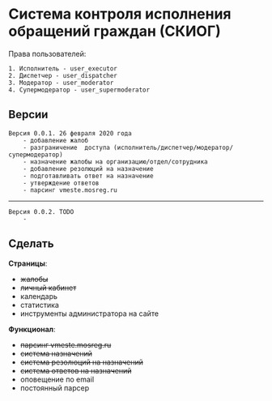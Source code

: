 Система контроля исполнения обращений граждан (СКИОГ)
=============================

Права пользователей:

    1. Исполнитель - user_executor
    2. Диспетчер - user_dispatcher
    3. Модератор - user_moderator
    4. Супермодератор - user_supermoderator


Версии
-----------

    Версия 0.0.1. 26 февраля 2020 года
        - добавление жалоб
        - разграничение  доступа (исполнитель/диспетчер/модератор/супермодератор)
        - назначение жалобы на организацию/отдел/сотрудника
        - добавление резолюций на назначение
        - подготавливать ответ на назначение
        - утверждение ответов
        - парсинг vmeste.mosreg.ru
-----------
    Версия 0.0.2. TODO
        -

Сделать
-----------

**Страницы**:

- ~~жалобы~~
- ~~личный кабинет~~
- календарь
- статистика
- инструменты администратора на сайте

**Функционал**:

- ~~парсинг vmeste.mosreg.ru~~
- ~~система назначений~~
- ~~система резолюций на назначений~~
- ~~система ответов на назначений~~
- оповещение по email
- постоянный парсер
